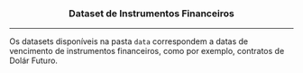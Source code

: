 <div align="center">


### Dataset de Instrumentos Financeiros

</div>

---

Os datasets disponíveis na pasta `data` correspondem a datas de vencimento de instrumentos financeiros, como por exemplo, contratos de Dolár Futuro.